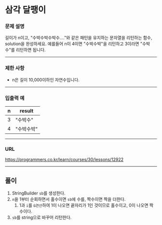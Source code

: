 # 삼각 달팽이

### 문제 설명

길이가 n이고, "수박수박수박수...."와 같은 패턴을 유지하는 문자열을 리턴하는 함수, solution을 완성하세요. 예를들어 n이 4이면 "수박수박"을 리턴하고 3이라면 "수박수"를 리턴하면 됩니다.

-----------
### 제한 사항

- n은 길이 10,000이하인 자연수입니다.

-----------
### 입출력 예

| n   | result  |
|-----|---------|
| 3   | "수박수"   |
| 4   | "수박수박"  |

-----------
### URL

https://programmers.co.kr/learn/courses/30/lessons/12922

-----------
## 풀이
1. StringBuilder `sb`를 생성한다.
2. `n`을 1부터 순회하면서 홀수이면 `sb`에 수를, 짝수이면 짝을 더한다.
   1. 1과 `i`를 `&연산`하여 1이 나오면 끝자리가 1인 것이므로 홀수이고, 0이 나오면 짝수이다.
3. `sb`를 string으로 바꾸어 리턴한다.